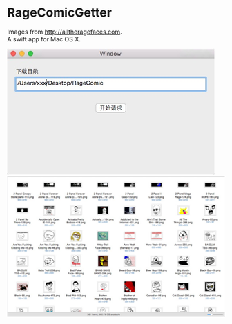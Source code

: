# RageComicGetter
Images from http://alltheragefaces.com.   
A swift app for Mac OS X.

![PNG](https://raw.githubusercontent.com/zhangao0086/RageComicGetter/master/preview1.png)
![PNG](https://raw.githubusercontent.com/zhangao0086/RageComicGetter/master/preview2.png)
